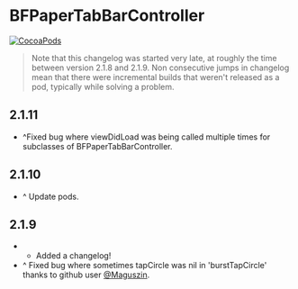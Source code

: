 BFPaperTabBarController
====================
[![CocoaPods](https://img.shields.io/cocoapods/v/BFPaperTabBarController.svg?style=flat)](https://github.com/bfeher/BFPaperTabBarController)

> Note that this changelog was started very late, at roughly the time between version 2.1.8 and 2.1.9. Non consecutive jumps in changelog mean that there were incremental builds that weren't released as a pod, typically while solving a problem.


2.1.11
---------
+ ^Fixed bug where viewDidLoad was being called multiple times for subclasses of BFPaperTabBarController.

2.1.10
---------
+ ^ Update pods.

2.1.9
---------
+ + Added a changelog!
+ ^ Fixed bug where sometimes tapCircle was nil in 'burstTapCircle' thanks to github user [@Maguszin](https://github.com/Maguszin).
